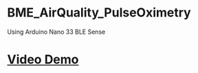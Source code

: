 # BME_AirQuality_PulseOximetry
Using Arduino Nano 33 BLE Sense  
# [Video Demo](https://drive.google.com/drive/folders/1Vpd-C7sDX-Sl_zkcePv-Asi1WpgOKY_B)
